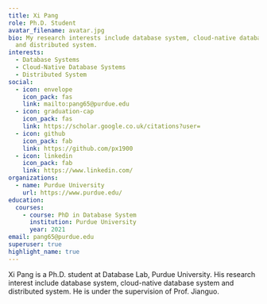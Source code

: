 ```yaml
---
title: Xi Pang
role: Ph.D. Student
avatar_filename: avatar.jpg
bio: My research interests include database system, cloud-native database system
  and distributed system.
interests:
  - Database Systems
  - Cloud-Native Database Systems
  - Distributed System
social:
  - icon: envelope
    icon_pack: fas
    link: mailto:pang65@purdue.edu
  - icon: graduation-cap
    icon_pack: fas
    link: https://scholar.google.co.uk/citations?user=
  - icon: github
    icon_pack: fab
    link: https://github.com/px1900
  - icon: linkedin
    icon_pack: fab
    link: https://www.linkedin.com/
organizations:
  - name: Purdue University
    url: https://www.purdue.edu/
education:
  courses:
    - course: PhD in Database System
      institution: Purdue University
      year: 2021
email: pang65@purdue.edu
superuser: true
highlight_name: true
---
```

Xi Pang is a Ph.D. student at Database Lab, Purdue University. His research interest include database system, cloud-native database system and distributed system. He is under the supervision of <a herf="https://www.cs.purdue.edu/homes/csjgwang/">Prof. Jianguo</a>.
